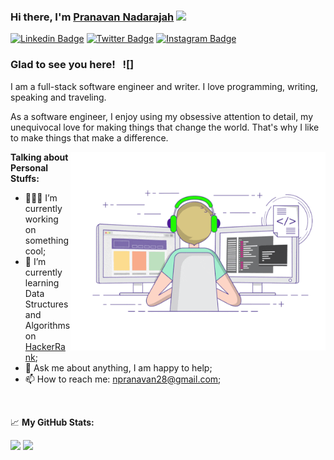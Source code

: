 ### Hi there, I'm <a href="https://gkassym.netlify.app" target="_blank">Pranavan Nadarajah</a> <img src="https://media.giphy.com/media/hvRJCLFzcasrR4ia7z/giphy.gif" width="25px">

[![Linkedin Badge](https://img.shields.io/badge/-LinkedIn-0e76a8?style=flat-square&logo=Linkedin&logoColor=white)](https://linkedin.com/in/npranavan)
[![Twitter Badge](https://img.shields.io/badge/-Twitter-00acee?style=flat-square&logo=Twitter&logoColor=white)](https://twitter.com/npranavan)
[![Instagram Badge](https://img.shields.io/badge/-Instagram-e4405f?style=flat-square&logo=Instagram&logoColor=white)](https://instagram.com/pranavan28/)


### Glad to see you here! &nbsp; ![]

I am a full-stack software engineer and writer. I love programming, writing, speaking and traveling.

As a software engineer, I enjoy using my obsessive attention to detail, my unequivocal love for making things that change the world. That's why I like to make things that make a difference.

<img align="right" alt="GIF" src="https://github.com/PRANAVAN12/PRANAVAN12/blob/main/coding.gif?raw=true" width="408" height="318" />
  

**Talking about Personal Stuffs:**

- 👨🏻‍💻 I’m currently working on something cool;
- 🚀 I’m currently learning Data Structures and Algorithms on [HackerRank](https://www.hackerrank.com/Pranavan);
- 💬 Ask me about anything, I am happy to help;
- 📫 How to reach me: npranavan28@gmail.com;


</br>


📈 **My GitHub Stats:**

<p>
  <img height="180em" src="https://github-readme-stats.vercel.app/api?username=PRANAVAN12&show_icons=true&hide_border=true&&count_private=true&include_all_commits=true" />
  <img height="180em" src="https://github-readme-stats.vercel.app/api/top-langs/?username=PRANAVAN12&exclude_repo=KNN-Image-Classification&show_icons=true&hide_border=true&layout=compact&langs_count=8"/>
</p>




